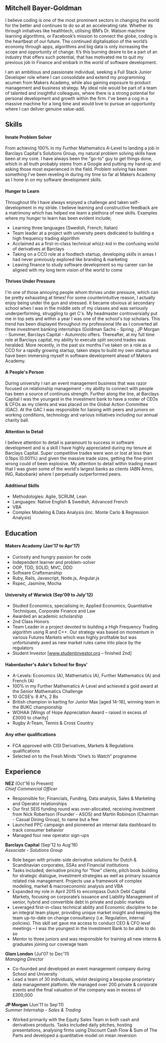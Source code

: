 ## Mitchell Bayer-Goldman
I believe coding is one of the most prominent sectors in changing the world for the better and continues to do so at an accelerating rate. Whether its through initiatives like healthtech, utilising IBM’s Dr. Watson machine learning algorithms, or Facebook’s mission to connect the globe, coding is the heartbeat of our future. The continued digitalisation of the world’s economy through apps, algorithms and big data is only increasing the scope and opportunity of change. It’s this burning desire to be a part of an industry that offers such potential, that has motivated me to quit my previous job in Finance and embark in the world of software development.

I am an ambitious and passionate individual, seeking a Full Stack Junior Developer role where I can consolidate and extend my programming acumen from Makers Academy, while also gaining exposure to product management and business strategy. My ideal role would be part of a team of talented and insightful colleagues, where there is a strong potential for personal development and growth within the firm. I've been a cog in a massive machine for a long time and would love to pursue an opportunity where I can deliver genuine value-add.

## Skills
#### Innate Problem Solver
From achieving 100% in my Further Mathematics A-Level to landing a job in Barclays Capital's Solutions Group, my natural problem solving skills have been at my core. I have always been the "go-to" guy to get things done, which in all truth probably stems from a Google and putting my hand up and asking those most experienced in the field. Problem solving has been something I've been reveling in during my time so far at Makers Academy as I hone in on my software development skills.

#### Hunger to Learn
Throughout life I have always enjoyed a challenge and taken self-development in my stride. I believe learning and constructive feedback are a matrimony which has helped me learn a plethora of new skills. Examples where my hunger to learn has been evident include;
- Learning three languages (Swedish, French, Italian)
- Team leader at a project with university peers dedicated to building a high frequency trading algorithm
- Acclaimed as a first-in-class technical whizz-kid in the confusing world of derivatives at Barclays
- Taking on a CCO role at a foodtech startup, developing skills in areas I had never previously explored like branding & marketing
- Leaving finance to study software development so my career can be aligned with my long term vision of the world to come

#### Thrives Under Pressure
I'm one of those annoying people whom thrives under pressure, which can be pretty exhausting at times! For some counterintuitive reason, I actually enjoy being under the gun and stressed. It became obvious at secondary school when I was in the middle sets of my classes and was seriously underperforming, struggling to get C's. My headmaster controversially put me in top sets and within a year I was one of the school's top scholars. This trend has been displayed throughout my professional life as I converted all three investment banking internships (Goldman Sachs - Spring , JP Morgan - Summer, Barclays Capital - Autumn)to offers. Thereafter, at my full time role at Barclays capital, my ability to execute split second trades was heralded. More recently, in the past six months I've taken on a role as a CCO for a rapidly growing startup, taken steps to build my own startup and have been immersing myself in software development ahead of Makers Academy.

#### A People's Person
During university I ran an event management business that was razor focused on relationship management - my ability to connect with people has been a source of continuos strength. Further along the line, at Barclays Capital I was the youngest in the investment bank to have a roster of CEOs & CFOs as my clients and was placed on the Global Action Committee (GAC). At the GAC I was responsible for liaising with peers and juniors on working conditions, technology and various initiatives including our annual charity ball.

#### Attention to Detail
I believe attention to detail is paramount to success in software development and is a skill I have highly appreciated during my tenure at Barclays Capital. Super competitive trades were won or lost at less than 0.1bps (0.001%) and given the massive trade sizes, getting the fine-print wrong could of been explosive. My attention to detail within trading meant that I was given some of the world's largest banks as clients (ABN Amro, ING, Rabobank) where I perpetually outperformed peers.

#### Additional Skills

- Methodologies: Agile, SCRUM, Lean
- Languages: Native English & Swedish, Advanced French
- VBA
- Complex Modeling & Data Analysis (inc. Monte Carlo & Regression Analysis)

## Education
#### Makers Academy (Jan'17 to Apr'17)

- Curiosity and hungry passion for code
- Independent learner and problem-solver
- OOP, TDD, SOLID, MVC, DDD
- Software Craftsmanship
- Ruby, Rails, Javascript, Node.js, Angular.js
- Rspec, Jasmine, Mocha

#### University of Warwick (Sep'09 to July'12)

- Studied Economics, specialising in; Applied Economics, Quantitative Techniques, Corporate Finance and Law
- Awarded an academic scholarship
- 2nd Class Honors
- Team Leader in a project devoted to building a High Frequency Trading algorithm using R and C++. Our strategy was based on momentum in various Futures Markets which was highly profitable but was unfortunately axed as new market rules came into place by the regulators
- Student Investor [www.studentinvestor.org – finished 2nd]


#### Haberdasher's Aske's School for Boys'
- A-Levels: Economics (A), Mathematics (A), Further Mathematics (A) and French (A)
- 100% in my Further Mathematics A-Level and achieved a gold award at the Senior Mathematics Challenge
- 10 GCSE’s: 8 A*s, 2 Bs
- British champion in karting for Junior Max [aged 14-16], winning team in the BUKC championship
- WOHAA [Wings of Hope Appreciation Award – raised in excess of £3000 to charity]
- Rugby A-Team, Tennis & Cross Country


#### Any other qualifications
- FCA approved with CISI Derivatives, Markets & Regulations qualifications
- Selected on to the Fresh Minds “One’s to Watch” programme


## Experience
**NEZ** (Oct'16 to Present)    
*Chief Commercial Officer*
- Responsible for; Financials, Funding, Data analysis, Sales & Marketing and Operator relationships
- Our first SEIS funding round was over-allocated, receiving investment from Nick Robertson (Founder - ASOS) and Martin Robinson (Chairman - Casual Dining Group), to name but a few
- Launched PPC campaign and pioneered an internal data dashboard to track consumer behavior
- Managed four new operator sign-ups

**Barclays Capital** (Sep'12 to Aug'16)    
*Associate - Solutions Group*
- Role began with private-side derivative solutions for Dutch & Scandinavian corporates, SSAs and Financial institutions
- Tasks included; derivative pricing for “flow” clients, pitch book building for strategic dialogue, investment strategies as well as primary issuance related risk management. Projects use a framework of complex modeling, market & macroeconomic analysis and VBA
- Expanded my role in April 2015 to encompass Dutch Debt Capital Markets, focusing on corporate’s issuance and Liability Management of senior, hybrid and convertible debt in private and public markets
- Leveraged first-in-class technical ability and Economic discipline to be an integral team player, providing unique market insight and keeping the team up-to-date on change consultancy (i.e. Regulation, internal policies). This skill set gave me access to conduct CEO & CFO level meetings – I was the youngest in the Investment Bank to be able to do so
- Mentor to three juniors and was responsible for training all new interns & graduates joining our coverage team

**Glam London** (Jul'07 to Dec'11)   
*Managing Director*
- Co-founded and developed an event management company during School and University
- Lead a team of 30 individuals, whilst designing a bespoke proprietary data management platform. We managed over 200 private & corporate events and the final valuation of the company was in excess of £300,000

**JP Morgan** (Jun'11 to Sep'11)   
*Summer Internship - Sales & Trading*
- Worked primarily with the Equity Sales Team in both cash and derivatives products. Tasks included daily pitches, hosting presentations, analysing firms using Discount Cash Flow & Sum of The Parts and developed a quantitative model on mean reversion

